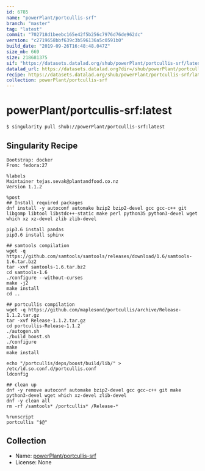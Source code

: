 ```yaml
---
id: 6785
name: "powerPlant/portcullis-srf"
branch: "master"
tag: "latest"
commit: "702718d1beebc165e42f5b256c7976d76de962dc"
version: "c2719658bbf639c3b596136a5c0591b0"
build_date: "2019-09-26T16:48:48.047Z"
size_mb: 669
size: 218681375
sif: "https://datasets.datalad.org/shub/powerPlant/portcullis-srf/latest/2019-09-26-702718d1-c2719658/c2719658bbf639c3b596136a5c0591b0.simg"
datalad_url: https://datasets.datalad.org?dir=/shub/powerPlant/portcullis-srf/latest/2019-09-26-702718d1-c2719658/
recipe: https://datasets.datalad.org/shub/powerPlant/portcullis-srf/latest/2019-09-26-702718d1-c2719658/Singularity
collection: powerPlant/portcullis-srf
---
```


# powerPlant/portcullis-srf:latest

```bash
$ singularity pull shub://powerPlant/portcullis-srf:latest
```

## Singularity Recipe

```singularity
Bootstrap: docker
From: fedora:27

%labels
Maintainer tejas.sevak@plantandfood.co.nz
Version 1.1.2

%post
## Install required packages
dnf install -y autoconf automake bzip2 bzip2-devel gcc gcc-c++ git libgomp libtool libstdc++-static make perl python35 python3-devel wget which xz xz-devel zlib zlib-devel
 
pip3.6 install pandas
pip3.6 install sphinx

## samtools compilation
wget -q https://github.com/samtools/samtools/releases/download/1.6/samtools-1.6.tar.bz2
tar -xvf samtools-1.6.tar.bz2
cd samtools-1.6
./configure --without-curses
make -j2
make install
cd ..

## portcullis compilation
wget -q https://github.com/maplesond/portcullis/archive/Release-1.1.2.tar.gz
tar -xvf Release-1.1.2.tar.gz
cd portcullis-Release-1.1.2
./autogen.sh
./build_boost.sh
./configure
make 
make install

echo "/portcullis/deps/boost/build/lib/" > /etc/ld.so.conf.d/portcullis.conf 
ldconfig

## clean up
dnf -y remove autoconf automake bzip2-devel gcc gcc-c++ git make python3-devel wget which xz-devel zlib-devel
dnf -y clean all
rm -rf /samtools* /portcullis* /Release-*

%runscript
portcullis "$@"
```

## Collection

 - Name: [powerPlant/portcullis-srf](https://github.com/powerPlant/portcullis-srf)
 - License: None

